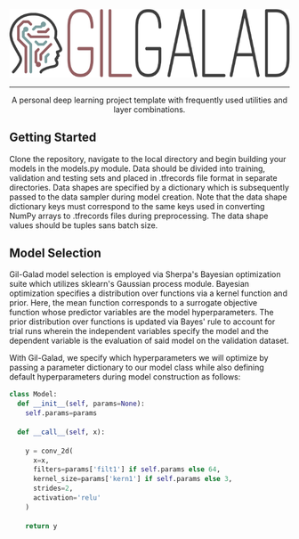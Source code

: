 <p align="center">
  <img src="docs/images/logo.png">
</p>

---

<p align="center">
A personal deep learning project template with frequently used utilities and layer combinations.
</p>

## Getting Started

Clone the repository, navigate to the local directory and begin building your models in the models.py module. Data should be divided into training, validation and testing sets and placed in .tfrecords file format in separate directories. Data shapes are specified by a dictionary which is subsequently passed to the data sampler during model creation. Note that the data shape dictionary keys must correspond to the same keys used in converting NumPy arrays to .tfrecords files during preprocessing. The data shape values should be tuples sans batch size.


## Model Selection

Gil-Galad model selection is employed via Sherpa's Bayesian optimization suite which utilizes sklearn's Gaussian process module. Bayesian optimization specifies a distribution over functions via a kernel function and prior. Here, the mean function corresponds to a surrogate objective function whose predictor variables are the model hyperparameters. The prior distribution over functions is updated via Bayes' rule to account for trial runs wherein the independent variables specify the model and the dependent variable is the evaluation of said model on the validation dataset.

With Gil-Galad, we specify which hyperparameters we will optimize by passing a parameter dictionary to our model class while also defining default hyperparameters during model construction as follows:

```python
class Model:
  def __init__(self, params=None):
    self.params=params
  
  def __call__(self, x):
  
    y = conv_2d(
      x=x,
      filters=params['filt1'] if self.params else 64,
      kernel_size=params['kern1'] if self.params else 3,
      strides=2,
      activation='relu'
    )
  
    return y

```
